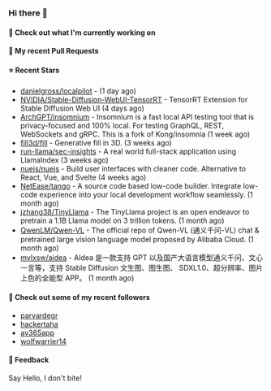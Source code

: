 ### Hi there 👋

#### 👷 Check out what I'm currently working on

#### 🔨 My recent Pull Requests


#### ⭐ Recent Stars

- [danielgross/localpilot](https://github.com/danielgross/localpilot) -  (1 day ago)
- [NVIDIA/Stable-Diffusion-WebUI-TensorRT](https://github.com/NVIDIA/Stable-Diffusion-WebUI-TensorRT) - TensorRT Extension for Stable Diffusion Web UI (4 days ago)
- [ArchGPT/insomnium](https://github.com/ArchGPT/insomnium) - Insomnium is a fast local API testing tool that is privacy-focused and 100% local. For testing GraphQL, REST, WebSockets and gRPC. This is a fork of Kong/insomnia (1 week ago)
- [fill3d/fill](https://github.com/fill3d/fill) - Generative fill in 3D. (3 weeks ago)
- [run-llama/sec-insights](https://github.com/run-llama/sec-insights) - A real world full-stack application using LlamaIndex (3 weeks ago)
- [nuejs/nuejs](https://github.com/nuejs/nuejs) - Build user interfaces with cleaner code. Alternative to React, Vue, and Svelte (4 weeks ago)
- [NetEase/tango](https://github.com/NetEase/tango) - A source code based low-code builder. Integrate low-code experience into your local development workflow seamlessly. (1 month ago)
- [jzhang38/TinyLlama](https://github.com/jzhang38/TinyLlama) - The TinyLlama project is an open endeavor to pretrain a 1.1B Llama model on 3 trillion tokens. (1 month ago)
- [QwenLM/Qwen-VL](https://github.com/QwenLM/Qwen-VL) - The official repo of Qwen-VL (通义千问-VL) chat &amp; pretrained large vision language model proposed by Alibaba Cloud. (1 month ago)
- [mylxsw/aidea](https://github.com/mylxsw/aidea) - AIdea 是一款支持 GPT  以及国产大语言模型通义千问、文心一言等，支持 Stable Diffusion 文生图、图生图、 SDXL1.0、超分辨率、图片上色的全能型 APP。 (1 month ago)

#### 👯 Check out some of my recent followers

- [parvardegr](https://github.com/parvardegr)
- [hackertaha](https://github.com/hackertaha)
- [av365app](https://github.com/av365app)
- [wolfwarrier14](https://github.com/wolfwarrier14)

#### 💬 Feedback

Say Hello, I don't bite!